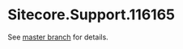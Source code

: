 # Sitecore.Support.116165

See [master branch](https://github.com/sitecoresupport/Sitecore.Support.116165) for details.